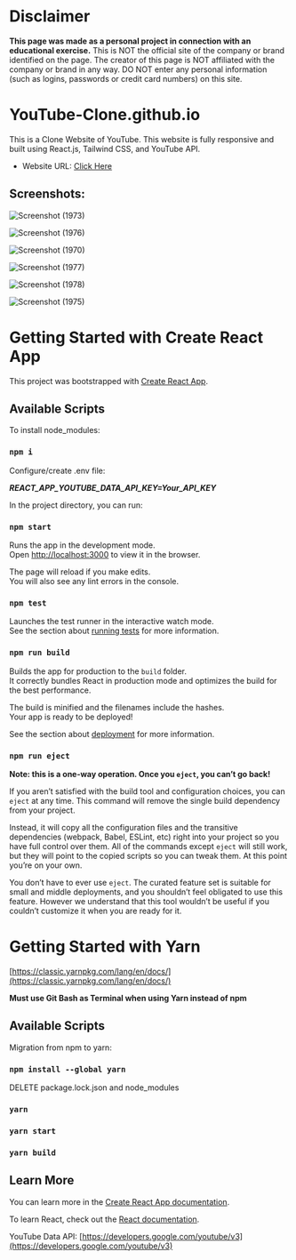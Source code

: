 <h1>Disclaimer</h1>

**This page was made as a personal project in connection with an educational exercise.**
This is NOT the official site of the company or brand identified on the page. The creator of this page is NOT affiliated with the company or brand in any way. DO NOT enter any personal information (such as logins, passwords or credit card numbers) on this site.

# YouTube-Clone.github.io

This is a Clone Website of YouTube. This website is fully responsive and built using React.js, Tailwind CSS, and YouTube API.

* Website URL: [Click Here](https://youtube-lite-github.netlify.app/)


<h2>Screenshots:</h2>



![Screenshot (1973)](https://github.com/DebajyotiTalukder2001/YouTube-Clone.github.io/assets/136104351/bbb148d5-639c-4b74-985f-9a2e8827a172)



![Screenshot (1976)](https://github.com/DebajyotiTalukder2001/YouTube-Clone.github.io/assets/136104351/75830f36-e35c-4b99-9a6f-cf3a94eef415)




![Screenshot (1970)](https://github.com/DebajyotiTalukder2001/YouTube-Clone.github.io/assets/136104351/6c8ec4da-138d-4a23-acec-449bd763e204)




![Screenshot (1977)](https://github.com/DebajyotiTalukder2001/YouTube-Clone.github.io/assets/136104351/140f6e6e-f5c3-455f-bd76-f14d24eda534)



![Screenshot (1978)](https://github.com/DebajyotiTalukder2001/YouTube-Clone.github.io/assets/136104351/7f4b57b2-5a75-45c9-88c3-02e5727af67b)


![Screenshot (1975)](https://github.com/DebajyotiTalukder2001/YouTube-Clone.github.io/assets/136104351/3d6cc516-ac04-4b87-9c0e-81ab5e4f6620)



# Getting Started with Create React App

This project was bootstrapped with [Create React App](https://github.com/facebook/create-react-app).

## Available Scripts


To install node_modules: 

### `npm i`

Configure/create .env file:

***REACT_APP_YOUTUBE_DATA_API_KEY=Your_API_KEY***

In the project directory, you can run:

### `npm start`

Runs the app in the development mode.\
Open [http://localhost:3000](http://localhost:3000) to view it in the browser.

The page will reload if you make edits.\
You will also see any lint errors in the console.

### `npm test`

Launches the test runner in the interactive watch mode.\
See the section about [running tests](https://facebook.github.io/create-react-app/docs/running-tests) for more information.

### `npm run build`

Builds the app for production to the `build` folder.\
It correctly bundles React in production mode and optimizes the build for the best performance.

The build is minified and the filenames include the hashes.\
Your app is ready to be deployed!

See the section about [deployment](https://facebook.github.io/create-react-app/docs/deployment) for more information.

### `npm run eject`

**Note: this is a one-way operation. Once you `eject`, you can’t go back!**

If you aren’t satisfied with the build tool and configuration choices, you can `eject` at any time. This command will remove the single build dependency from your project.

Instead, it will copy all the configuration files and the transitive dependencies (webpack, Babel, ESLint, etc) right into your project so you have full control over them. All of the commands except `eject` will still work, but they will point to the copied scripts so you can tweak them. At this point you’re on your own.

You don’t have to ever use `eject`. The curated feature set is suitable for small and middle deployments, and you shouldn’t feel obligated to use this feature. However we understand that this tool wouldn’t be useful if you couldn’t customize it when you are ready for it.


# Getting Started with Yarn

[https://classic.yarnpkg.com/lang/en/docs/](https://classic.yarnpkg.com/lang/en/docs/)

**Must use Git Bash as Terminal when using Yarn instead of npm**

## Available Scripts

Migration from npm to yarn:

### `npm install --global yarn`

DELETE package.lock.json and node_modules

### `yarn`

### `yarn start`

### `yarn build`

## Learn More

You can learn more in the [Create React App documentation](https://create-react-app.dev/docs/getting-started/).

To learn React, check out the [React documentation](https://react.dev/).

YouTube Data API: [https://developers.google.com/youtube/v3](https://developers.google.com/youtube/v3)
